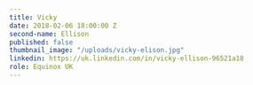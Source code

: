 ```yaml
---
title: Vicky
date: 2018-02-06 18:00:00 Z
second-name: Ellison
published: false
thumbnail_image: "/uploads/vicky-elison.jpg"
linkedin: https://uk.linkedin.com/in/vicky-ellison-96521a18
role: Equinox UK
---
```


